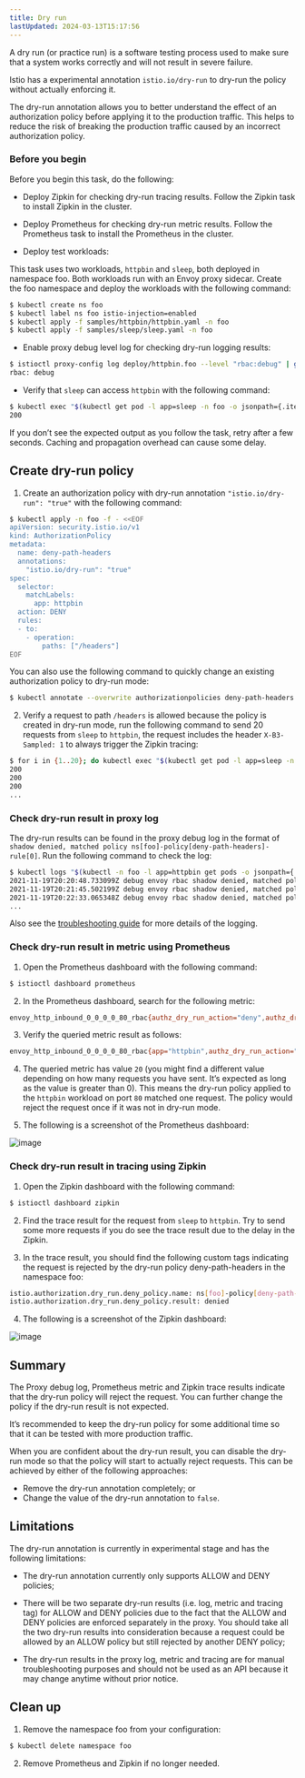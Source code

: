 ```yaml
---
title: Dry run
lastUpdated: 2024-03-13T15:17:56
---
```


A dry run (or practice run) is a software testing process used to make sure that a system works correctly and will not result in severe failure.

Istio has a experimental annotation `istio.io/dry-run` to dry-run the policy without actually enforcing it.

The dry-run annotation allows you to better understand the effect of an authorization policy before applying it to the production traffic. This helps to reduce the risk of breaking the production traffic caused by an incorrect authorization policy.

### Before you begin

Before you begin this task, do the following:

- Deploy Zipkin for checking dry-run tracing results. Follow the Zipkin task to install Zipkin in the cluster.

- Deploy Prometheus for checking dry-run metric results. Follow the Prometheus task to install the Prometheus in the cluster.

- Deploy test workloads:

This task uses two workloads, `httpbin` and `sleep`, both deployed in namespace foo. Both workloads run with an Envoy proxy sidecar. Create the foo namespace and deploy the workloads with the following command:

```bash
$ kubectl create ns foo
$ kubectl label ns foo istio-injection=enabled
$ kubectl apply -f samples/httpbin/httpbin.yaml -n foo
$ kubectl apply -f samples/sleep/sleep.yaml -n foo
```

- Enable proxy debug level log for checking dry-run logging results:

```bash
$ istioctl proxy-config log deploy/httpbin.foo --level "rbac:debug" | grep rbac
rbac: debug
```

- Verify that `sleep` can access `httpbin` with the following command:

```bash
$ kubectl exec "$(kubectl get pod -l app=sleep -n foo -o jsonpath={.items..metadata.name})" -c sleep -n foo -- curl http://httpbin.foo:8000/ip -s -o /dev/null -w "%{http_code}\n"
200
```

If you don’t see the expected output as you follow the task, retry after a few seconds. Caching and propagation overhead can cause some delay.

## Create dry-run policy

1. Create an authorization policy with dry-run annotation `"istio.io/dry-run": "true"` with the following command:

```bash
$ kubectl apply -n foo -f - <<EOF
apiVersion: security.istio.io/v1
kind: AuthorizationPolicy
metadata:
  name: deny-path-headers
  annotations:
    "istio.io/dry-run": "true"
spec:
  selector:
    matchLabels:
      app: httpbin
  action: DENY
  rules:
  - to:
    - operation:
        paths: ["/headers"]
EOF
```

You can also use the following command to quickly change an existing authorization policy to dry-run mode:

```bash
$ kubectl annotate --overwrite authorizationpolicies deny-path-headers -n foo istio.io/dry-run='true'
```

2. Verify a request to path `/headers` is allowed because the policy is created in dry-run mode, run the following command to send 20 requests from `sleep` to `httpbin`, the request includes the header `X-B3-Sampled: 1` to always trigger the Zipkin tracing:

```bash
$ for i in {1..20}; do kubectl exec "$(kubectl get pod -l app=sleep -n foo -o jsonpath={.items..metadata.name})" -c sleep -n foo -- curl http://httpbin.foo:8000/headers -H "X-B3-Sampled: 1" -s -o /dev/null -w "%{http_code}\n"; done
200
200
200
...
```

### Check dry-run result in proxy log

The dry-run results can be found in the proxy debug log in the format of `shadow denied, matched policy ns[foo]-policy[deny-path-headers]-rule[0]`. Run the following command to check the log:

```bash
$ kubectl logs "$(kubectl -n foo -l app=httpbin get pods -o jsonpath={.items..metadata.name})" -c istio-proxy -n foo | grep "shadow denied"
2021-11-19T20:20:48.733099Z debug envoy rbac shadow denied, matched policy ns[foo]-policy[deny-path-headers]-rule[0]
2021-11-19T20:21:45.502199Z debug envoy rbac shadow denied, matched policy ns[foo]-policy[deny-path-headers]-rule[0]
2021-11-19T20:22:33.065348Z debug envoy rbac shadow denied, matched policy ns[foo]-policy[deny-path-headers]-rule[0]
...
```

Also see the [troubleshooting guide](https://istio.io/latest/docs/ops/common-problems/security-issues/#ensure-proxies-enforce-policies-correctly) for more details of the logging.

### Check dry-run result in metric using Prometheus

1. Open the Prometheus dashboard with the following command:

```bash
$ istioctl dashboard prometheus
```

2. In the Prometheus dashboard, search for the following metric:

```bash
envoy_http_inbound_0_0_0_0_80_rbac{authz_dry_run_action="deny",authz_dry_run_result="denied"}
```

3. Verify the queried metric result as follows:

```bash
envoy_http_inbound_0_0_0_0_80_rbac{app="httpbin",authz_dry_run_action="deny",authz_dry_run_result="denied",instance="10.44.1.11:15020",istio_io_rev="default",job="kubernetes-pods",kubernetes_namespace="foo",kubernetes_pod_name="httpbin-74fb669cc6-95qm8",pod_template_hash="74fb669cc6",security_istio_io_tlsMode="istio",service_istio_io_canonical_name="httpbin",service_istio_io_canonical_revision="v1",version="v1"}  20
```

4. The queried metric has value `20` (you might find a different value depending on how many requests you have sent. It’s expected as long as the value is greater than 0). This means the dry-run policy applied to the `httpbin` workload on port `80` matched one request. The policy would reject the request once if it was not in dry-run mode.

5. The following is a screenshot of the Prometheus dashboard:

![image](https://github.com/rlaisqls/TIL/assets/81006587/0656005b-de64-4648-973c-ed530c623251)

### Check dry-run result in tracing using Zipkin

1. Open the Zipkin dashboard with the following command:

```bash
$ istioctl dashboard zipkin
```

2. Find the trace result for the request from `sleep` to `httpbin`. Try to send some more requests if you do see the trace result due to the delay in the Zipkin.

3. In the trace result, you should find the following custom tags indicating the request is rejected by the dry-run policy deny-path-headers in the namespace foo:

```bash
istio.authorization.dry_run.deny_policy.name: ns[foo]-policy[deny-path-headers]-rule[0]
istio.authorization.dry_run.deny_policy.result: denied
```

4. The following is a screenshot of the Zipkin dashboard:

![image](https://github.com/rlaisqls/TIL/assets/81006587/98334483-1629-4590-bfaa-d38591ad4d4c)

## Summary

The Proxy debug log, Prometheus metric and Zipkin trace results indicate that the dry-run policy will reject the request. You can further change the policy if the dry-run result is not expected.

It’s recommended to keep the dry-run policy for some additional time so that it can be tested with more production traffic.

When you are confident about the dry-run result, you can disable the dry-run mode so that the policy will start to actually reject requests. This can be achieved by either of the following approaches:

- Remove the dry-run annotation completely; or
- Change the value of the dry-run annotation to `false`.

## Limitations

The dry-run annotation is currently in experimental stage and has the following limitations:

- The dry-run annotation currently only supports ALLOW and DENY policies;

- There will be two separate dry-run results (i.e. log, metric and tracing tag) for ALLOW and DENY policies due to the fact that the ALLOW and DENY policies are enforced separately in the proxy. You should take all the two dry-run results into consideration because a request could be allowed by an ALLOW policy but still rejected by another DENY policy;

- The dry-run results in the proxy log, metric and tracing are for manual troubleshooting purposes and should not be used as an API because it may change anytime without prior notice.

## Clean up

1. Remove the namespace foo from your configuration:

```bash
$ kubectl delete namespace foo
```

2. Remove Prometheus and Zipkin if no longer needed.


